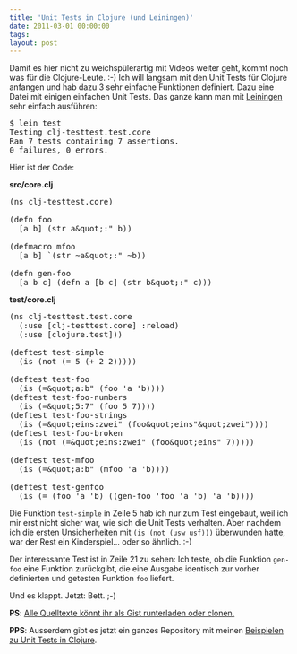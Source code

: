 ```yaml
---
title: 'Unit Tests in Clojure (und Leiningen)'
date: 2011-03-01 00:00:00 
tags: 
layout: post
---
```

<p>Damit es hier nicht zu weichspülerartig mit Videos weiter geht, kommt noch was für die Clojure-Leute. :-) Ich will langsam mit den Unit Tests für Clojure anfangen und hab dazu 3 sehr einfache Funktionen definiert. Dazu eine Datei mit einigen einfachen Unit Tests. Das ganze kann man mit <a href="https://github.com/technomancy/leiningen">Leiningen</a> sehr einfach ausführen:</p>

<pre>
$ lein test
Testing clj-testtest.test.core
Ran 7 tests containing 7 assertions.
0 failures, 0 errors.
</pre>

<p>Hier ist der Code:</p>

<p><strong>src/core.clj</strong></p>

<pre>
(ns clj-testtest.core)

(defn foo
  [a b] (str a&amp;quot;:&quot; b))

(defmacro mfoo
  [a b] `(str ~a&amp;quot;:&quot; ~b))

(defn gen-foo
  [a b c] (defn a [b c] (str b&amp;quot;:&quot; c)))
</pre>

<p><strong>test/core.clj</strong></p>

<pre>
(ns clj-testtest.test.core
  (:use [clj-testtest.core] :reload)
  (:use [clojure.test]))

(deftest test-simple
  (is (not (= 5 (+ 2 2)))))

(deftest test-foo
  (is (=&amp;quot;a:b&quot; (foo 'a 'b))))
(deftest test-foo-numbers
  (is (=&amp;quot;5:7&quot; (foo 5 7))))
(deftest test-foo-strings
  (is (=&amp;quot;eins:zwei&quot; (foo&amp;quot;eins&quot;&amp;quot;zwei&quot;))))
(deftest test-foo-broken
  (is (not (=&amp;quot;eins:zwei&quot; (foo&amp;quot;eins&quot; 7)))))

(deftest test-mfoo
  (is (=&amp;quot;a:b&quot; (mfoo 'a 'b))))

(deftest test-genfoo
  (is (= (foo 'a 'b) ((gen-foo 'foo 'a 'b) 'a 'b))))
</pre>

<p>Die Funktion <code>test-simple</code> in Zeile 5 hab ich nur zum Test eingebaut, weil ich mir erst nicht sicher war, wie sich die Unit Tests verhalten. Aber nachdem ich die ersten Unsicherheiten mit <code>(is (not (usw usf)))</code> überwunden hatte, war der Rest ein Kinderspiel... oder so ähnlich. :-)</p>

<p>Der interessante Test ist in Zeile 21 zu sehen: Ich teste, ob die Funktion <code>gen-foo</code> eine Funktion zurückgibt, die eine Ausgabe identisch zur vorher definierten und getesten Funktion <code>foo</code> liefert.</p>

<p>Und es klappt. Jetzt: Bett. ;-)</p>

<p><strong>PS</strong>: <a href="https://gist.github.com/849749">Alle Quelltexte könnt ihr als Gist runterladen oder clonen.</a></p>

<p><strong>PPS</strong>: Ausserdem gibt es jetzt ein ganzes Repository mit meinen <a href="https://github.com/MoriTanosuke/clj-tests">Beispielen zu Unit Tests in Clojure</a>.</p>
